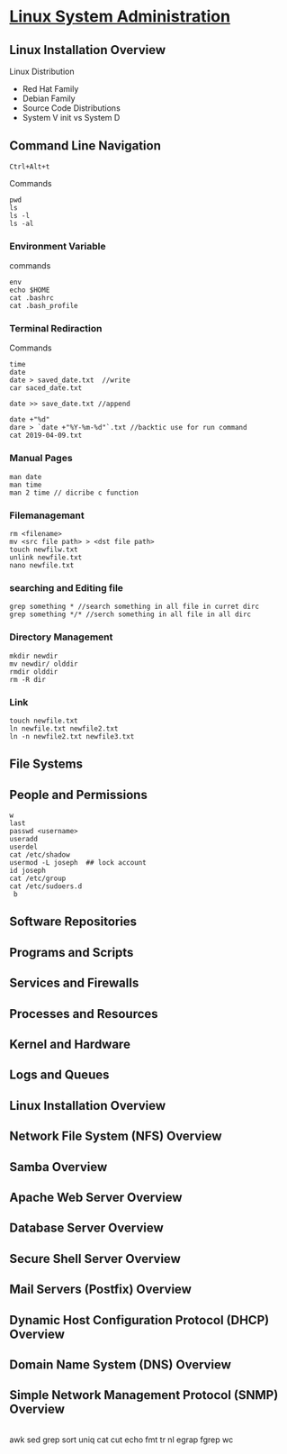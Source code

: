 # [Linux System Administration](https://youtu.be/wsh64rjnRas)



## Linux Installation Overview

Linux Distribution
- Red Hat Family
- Debian Family
- Source Code Distributions
- System V init vs System D

## Command Line Navigation
`Ctrl+Alt+t`

Commands

```
pwd
ls 
ls -l
ls -al
```
### Environment Variable
commands
```  
env
echo $HOME
cat .bashrc
cat .bash_profile
```
### Terminal Rediraction
Commands
```
time 
date 
date > saved_date.txt  //write
car saced_date.txt

date >> save_date.txt //append

date +"%d"
dare > `date +"%Y-%m-%d"`.txt //backtic use for run command
cat 2019-04-09.txt 
```
### Manual Pages
```
man date
man time
man 2 time // dicribe c function
```

### Filemanagemant
```
rm <filename>
mv <src file path> > <dst file path>
touch newfilw.txt
unlink newfile.txt
nano newfile.txt
```

### searching and Editing file
```
grep something * //search something in all file in curret dirc
grep something */* //serch something in all file in all dirc
```

### Directory Management
```
mkdir newdir
mv newdir/ olddir
rmdir olddir
rm -R dir
```

### Link
```
touch newfile.txt
ln newfile.txt newfile2.txt
ln -n newfile2.txt newfile3.txt
```

## File Systems

## People and Permissions
```
w
last
passwd <username>
useradd
userdel
cat /etc/shadow
usermod -L joseph  ## lock account
id joseph
cat /etc/group
cat /etc/sudoers.d
 b 

```



## Software Repositories


## Programs and Scripts


## Services and Firewalls


## Processes and Resources


## Kernel and Hardware


## Logs and Queues


## Linux Installation Overview


## Network File System (NFS) Overview


## Samba Overview


## Apache Web Server Overview


## Database Server Overview


## Secure Shell Server Overview


## Mail Servers (Postfix) Overview


## Dynamic Host Configuration Protocol (DHCP) Overview


## Domain Name System (DNS) Overview


## Simple Network Management Protocol (SNMP) Overview














######
awk
sed
grep
sort
uniq
cat 
cut
echo
fmt
tr
nl
egrap
fgrep
wc